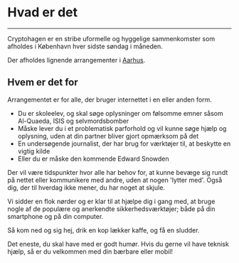 # Hvad er det

---
Cryptohagen er en stribe uformelle og hyggelige sammenkomster som 
afholdes i København hver sidste søndag i måneden.

Der afholdes lignende arrangementer i [Aarhus][cryptoaarhus].

## Hvem er det for

Arrangementet er for alle, der bruger internettet i en eller anden
form.

- Du er skoleelev, og skal søge oplysninger om følsomme emner såsom
  Al-Quaeda, ISIS og selvmordsbomber
- Måske lever du i et problematisk parforhold og vil kunne søge hjælp
  og oplysning, uden at din partner bliver gjort opmærksom på det
- En undersøgende journalist, der har brug for værktøjer til,
  at beskytte en vigtig kilde
- Eller du er måske den kommende Edward Snowden

Der vil være tidspunkter hvor alle har behov for, at kunne bevæge sig
rundt på nettet eller kommunikere med andre, uden at nogen 'lytter
med'. Også dig, der til hverdag ikke mener, du har noget at skjule.

Vi sidder en flok nørder og er klar til at hjælpe dig i gang med, at
bruge nogle af de populære og anerkendte sikkerhedsværktøjer; både på
din smartphone og på din computer.

Så kom ned og sig hej, drik en kop lækker kaffe, og få en sludder.

Det eneste, du skal have med er godt humør. Hvis du gerne vil have
teknisk hjælp, så er du velkommen med din bærbare eller mobil!

[cryptoaarhus]:https://cryptoaarhus.dk